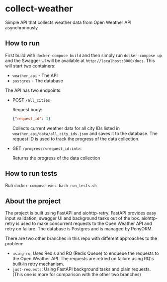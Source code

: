 # collect-weather
Simple API that collects weather data from Open Weather API asynchronously

## How to run
First build with `docker-compose build` and then simply run `docker-compose up` and the Swagger UI will be available at `http://localhost:8000/docs`. This will start two containers:
- `weather_api` - The API
- `postgres` - The database


The API has two endpoints:

- POST `/all_cities`

    Request body:
    ```json
    {"request_id": 1}   
    ``` 
    Collects current weather data for all city IDs listed in `weather_api/data/all_city_ids.json` and saves it to the database. The request ID is used to track the progress of the data collection.


- GET `/progress/<request_id:int>`:

    Returns the progress of the data collection

## How to run tests
Run `docker-compose exec bash run_tests.sh`


## About the project
The project is built using FastAPI and aiohttp-retry. FastAPI provides easy input validation, swagger UI and background tasks out of the box. aiohttp-retry is used to make concurrent requests to the Open Weather API and retry on failure. The database is Postgres and is managed by PonyORM.

There are two other branches in this repo with different approaches to the problem:
- `using-rq`: Uses Redis and RQ (Redis Queue) to enqueue the requests to the Open Weather API. The requests are retried on failure using RQ's built-in retry mechanism.
- `just-requests`: Using FastAPI background tasks and plain requests. (This one is more for comparison with the other two branches)